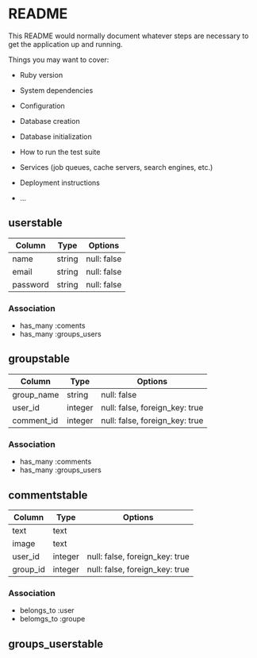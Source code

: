 # README

This README would normally document whatever steps are necessary to get the
application up and running.

Things you may want to cover:

* Ruby version

* System dependencies

* Configuration

* Database creation

* Database initialization

* How to run the test suite

* Services (job queues, cache servers, search engines, etc.)

* Deployment instructions

* ...


## userstable
|Column|Type|Options|
|------|----|-------|
|name|string|null: false|
|email|string|null: false|
|password|string|null: false|
### Association
- has_many :coments
- has_many :groups_users

## groupstable
|Column|Type|Options|
|------|----|-------|
|group_name|string|null: false|
|user_id|integer|null: false, foreign_key: true|
|comment_id|integer|null: false, foreign_key: true|
### Association
- has_many :comments
- has_many :groups_users

## commentstable
|Column|Type|Options|
|------|----|-------|
|text|text||
|image|text||
|user_id|integer|null: false, foreign_key: true|
|group_id|integer|null: false, foreign_key: true|
### Association
- belongs_to :user
- belomgs_to :groupe

## groups_userstable

